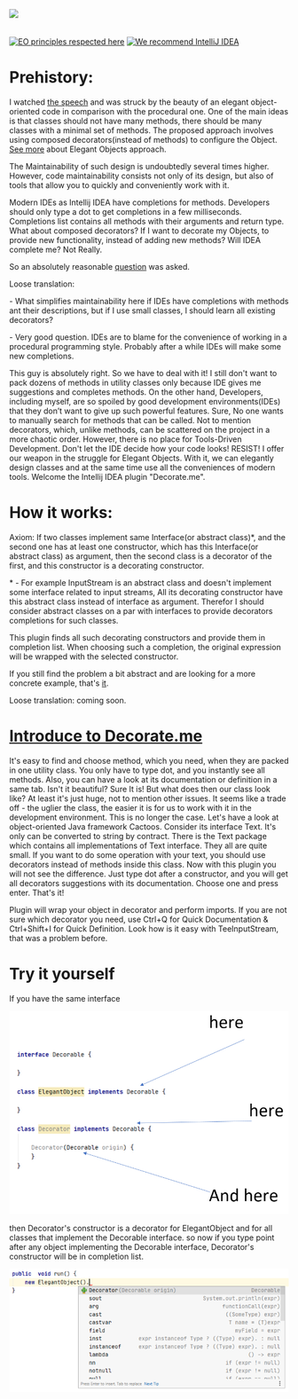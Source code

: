 <img src="http://cf.jare.io/?u=http%3A%2F%2Fwww.yegor256.com%2Fimages%2Fbooks%2Felegant-objects%2Fcactus.svg" height="100px" />
<br/>
<br/>

[![EO principles respected here](https://www.elegantobjects.org/badge.svg)](https://www.elegantobjects.org) [![We recommend IntelliJ IDEA](https://www.elegantobjects.org/intellij-idea.svg)](https://www.jetbrains.com/idea/)


# Prehistory:
I watched [the speech](https://youtu.be/75U9eefFYoU) and was struck by the beauty of an elegant object-oriented code in comparison with the procedural one.
One of the main ideas is that classes should not have many methods, there should be many classes with a minimal set of methods.
The proposed approach involves using composed decorators(instead of methods) to configure the Object. 
[See more](https://www.elegantobjects.org/) about Elegant Objects approach.

The Maintainability of such design is undoubtedly several times higher.
However, code maintainability consists not only of its design, but also of tools that allow you to quickly and conveniently work with it.

Modern IDEs as Intellij IDEA have completions for methods. 
Developers should only type a dot to get completions in a few milliseconds. 
Completions list contains all methods with their arguments and return type.
What about composed decorators? 
If I want to decorate my Objects, to provide new functionality, instead of adding new methods? Will IDEA complete me? 
Not Really.
 
So an absolutely reasonable [question](https://youtu.be/75U9eefFYoU?t=2498) was asked.

Loose translation:
 
\- What simplifies maintainability here if IDEs have completions with methods ant their descriptions, but if I use small classes, I should learn all existing decorators?

\- Very good question. IDEs are to blame for the convenience of working in a procedural programming style. Probably after a while IDEs will make some new completions.

This guy is absolutely right. So we have to deal with it!
I still don't want to pack dozens of methods in utility classes only because IDE gives me suggestions and completes methods.
On the other hand, Developers, including myself, are so spoiled by good development environments(IDEs) that they don’t want to give up such powerful features. 
Sure, No one wants to manually search for methods that can be called. Not to mention decorators, which, unlike methods, can be scattered on the project in a more chaotic order.
However, there is no place for Tools-Driven Development. Don't let the IDE decide how your code looks! RESIST!
I offer our weapon in the struggle for Elegant Objects. With it, we can elegantly design classes and at the same time use all the conveniences of modern tools.
Welcome the Intellij IDEA plugin "Decorate.me".

# How it works:
Axiom: If two classes implement same Interface(or abstract class)*, and the second one has at least one constructor, which has this Interface(or abstract class) as argument, 
then the second class is a decorator of the first, and this constructor is a decorating constructor.

\* - For example InputStream is an abstract class and doesn't implement some interface related to input streams,
All its decorating constructor have this abstract class instead of interface as argument.
Therefor I should consider abstract classes on a par with interfaces to provide decorators completions for such classes.

This plugin finds all such decorating constructors and provide them in completion list.
When choosing such a completion, the original expression will be wrapped with the selected constructor.

If you still find the problem a bit abstract and are looking for a more concrete example, that's [it](https://youtu.be/LPLqLaSwSsI?t=6739).

Loose translation: coming soon.

# [Introduce to Decorate.me](https://youtu.be/ZPHrfJN6f9Q)

It's easy to find and choose method, which you need, when they are packed in one utility class. 
You only have to type dot, and you instantly see all methods. 
Also, you can have a look at its documentation or definition in a same tab. Isn't it beautiful?  Sure It is!
But what does then our class look like? At least it's just huge, not to mention other issues.
It seems like a trade off - the uglier the class, the easier it is for us to work with it in the development environment.
This is no longer the case. 
Let's have a look at object-oriented Java framework Cactoos. Consider its interface Text. It's only can be converted to string by contract.
There is the Text package which contains all implementations of Text interface.
They all are quite small. If you want to do some operation with your text, you should use decorators instead of methods inside this class. Now with this plugin you will not see the difference.
Just type dot after a constructor, and you will get all decorators suggestions with its documentation. Choose one and press enter. That's it!

Plugin will wrap your object in decorator and perform imports.
If you are not sure which decorator you need, use Ctrl+Q for Quick Documentation & Ctrl+Shift+I for Quick Definition.
Look how is it easy with TeeInputStream, that was a problem before.

# Try it yourself
If you have the same interface

![explanation](src/main/resources/readme/explanation.PNG?raw=true "explanation")

then Decorator's constructor is a decorator for ElegantObject and for all classes that implement the Decorable interface.
so now if you type point after any object implementing the Decorable interface, Decorator's constructor will be in completion list.

![example](src/main/resources/readme/example.PNG?raw=true "example")

